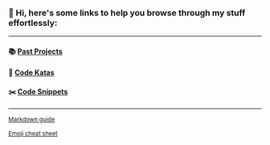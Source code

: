 ### 👋 Hi, here's some links to help you browse through my stuff effortlessly:
<hr/>
<!-- #### :seedling: [Current Project]() -->

#### :books: [Past Projects](kevinngth/past-projects.md)

#### :sushi: [Code Katas](kevinngth/code-katas.md)

#### :scissors: [Code Snippets](https://github.com/kevinngth/snippets)

<!--
To-do list:
fill up past projects and code katas page
-->
<hr/>
<sup><a href="https://github.com/adam-p/markdown-here/wiki/markdown-cheatsheet">Markdown guide</a></sup>

<sup><a href="https://www.webfx.com/tools/emoji-cheat-sheet/">Emoji cheat sheet</a></sup>
  
